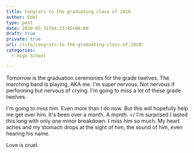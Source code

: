 ```yaml
---
title: Congrats to the graduating class of 2010
author: Edel
type: post
date: 2010-05-31T04:23:45+00:00
draft: true
private: true
url: /life/congrats-to-the-graduating-class-of-2010/
categories:
  - High School

---
```

Tomorrow is the graduation ceremonies for the grade twelves. The marching band is playing, AKA me. I'm super nervous. Not nervous if performing but nervous of crying. I'm going to miss a lot of these grade twelves.

I'm going to miss him. Even more than I do now. But this will hopefully help me get over him. It's been over a month. A month. =/ I'm surprised I lasted this long with only one minor breakdown. I miss him so much. My heart aches and my stomach drops at the sight of him, the sound of him, even hearing his name.

Love is cruel.



